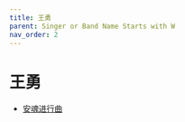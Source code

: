 ```yaml
---
title: 王勇
parent: Singer or Band Name Starts with W
nav_order: 2
---
```


# 王勇

- [安魂进行曲](/lyrics/Wang_Yong/anhunjinxingqu)